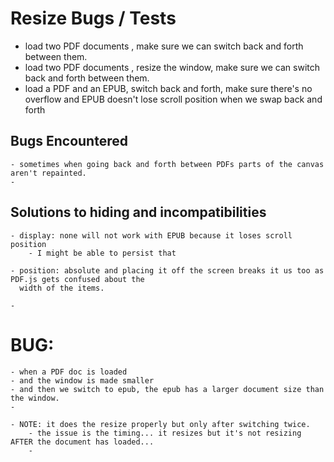 # Resize Bugs / Tests

- load two PDF documents , make sure we can switch back and forth between them.
- load two PDF documents , resize the window, make sure we can switch back and forth between them.
- load a PDF and an EPUB, switch back and forth, make sure there's no overflow and EPUB doesn't 
  lose scroll position when we swap back and forth 
  
## Bugs Encountered
    - sometimes when going back and forth between PDFs parts of the canvas aren't repainted.
    - 
    
## Solutions to hiding and incompatibilities

    - display: none will not work with EPUB because it loses scroll position
        - I might be able to persist that

    - position: absolute and placing it off the screen breaks it us too as PDF.js gets confused about the 
      width of the items.

    -     
      
   
   
# BUG: 

    - when a PDF doc is loaded
    - and the window is made smaller
    - and then we switch to epub, the epub has a larger document size than the window.
    - 
    
    - NOTE: it does the resize properly but only after switching twice.
        - the issue is the timing... it resizes but it's not resizing AFTER the document has loaded...
        - 